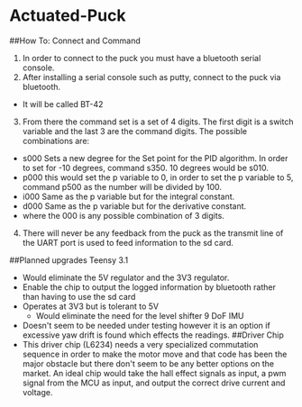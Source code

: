 # Actuated-Puck

##How To:
Connect and Command
 1. In order to connect to the puck you must have a bluetooth serial console.
 2. After installing a serial console such as putty, connect to the puck via bluetooth.
   * It will be called BT-42
 3. From there the command set is a set of 4 digits. The first digit is a switch variable and the last 3 are the command digits. The possible combinations are:
   * s000
Sets a new degree for the Set point for the PID algorithm.
In order to set for -10 degrees, command s350.
10 degrees would be s010.
   * p000
this would set the p variable to 0, in order to set the p variable to 5, command p500 as the number will be divided by 100.
  * i000
Same as the p variable but for the integral constant.
  * d000
Same as the p variable but for the derivative constant.
  * where the 000 is any possible combination of 3 digits.
 4. There will never be any feedback from the puck as the transmit line of the UART port is used to feed information to the sd card.


##Planned upgrades
Teensy 3.1
  * Would eliminate the 5V regulator and the 3V3 regulator.
  * Enable the chip to output the logged information by bluetooth rather than having to use the sd card
  * Operates at 3V3 but is tolerant to 5V
    * Would eliminate the need for the level shifter
9 DoF IMU
  * Doesn't seem to be needed under testing however it is an option if excessive yaw drift is found which effects the readings.
##Driver Chip
  * This driver chip (L6234) needs a very specialized commutation sequence in order to make the motor move and that code has been the major obstacle but there don't seem to be any better options on the market. An ideal chip would take the hall effect signals as input, a pwm signal from the MCU as input, and output the correct drive current and voltage.
